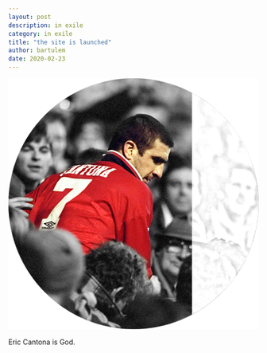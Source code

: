 ```yaml
---
layout: post
description: in exile
category: in exile
title: "the site is launched"
author: bartulem
date: 2020-02-23
---
```


<div class="postbody">
	<div class="row">
		<div class="col-sm-4" markdown="1">
		<img  class="img-custom" alt="le dieu" src="/img/ledieu.png">
		</div>
		<div class="col-sm-8" markdown="1">
		<p>Eric Cantona is God.</p>
		</div>
	</div>
</div>
